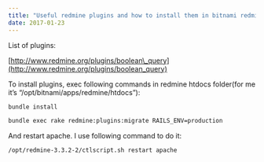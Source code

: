 ```yaml
---
title: "Useful redmine plugins and how to install them in bitnami redmine"
date: 2017-01-23
---
```


List of plugins:

[http://www.redmine.org/plugins/boolean\_query](http://www.redmine.org/plugins/boolean_query)

To install plugins, exec following commands in redmine htdocs folder(for me it’s “/opt/bitnami/apps/redmine/htdocs”):

```bash
bundle install
```

```bash
bundle exec rake redmine:plugins:migrate RAILS_ENV=production
```

And restart apache. I use following command to do it:

```bash
/opt/redmine-3.3.2-2/ctlscript.sh restart apache
```
